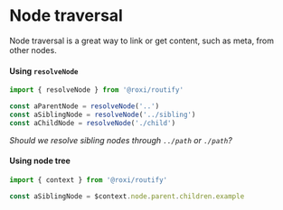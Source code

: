 # Node traversal
Node traversal is a great way to link or get content, such as meta, from other nodes.

#### Using `resolveNode`
```javascript
import { resolveNode } from '@roxi/routify'

const aParentNode = resolveNode('..')
const aSiblingNode = resolveNode('../sibling')
const aChildNode = resolveNode('./child')
```

_Should we resolve sibling nodes through `../path` or `./path`?_

#### Using node tree
```javascript
import { context } from '@roxi/routify'

const aSiblingNode = $context.node.parent.children.example
```
